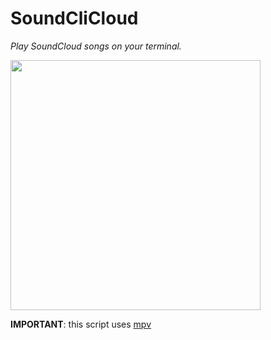 # SoundCliCloud
<p><i>Play SoundCloud songs on your terminal.</i></p>
<img src="https://user-images.githubusercontent.com/72035730/154799320-e92a04b9-b15d-42a5-9171-5ac63159e970.png" height=400px>
<p><b>IMPORTANT</b>: this script uses <a href="https://mpv.io/">mpv</a></p>
